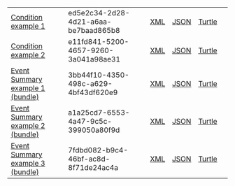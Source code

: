 <table class="list" width="100%">
            <tr>
                <td><a href="condition-ed5e2c34-2d28-4d21-a6aa-be7baad865b8.html">Condition example 1</a></td>
                <td>ed5e2c34-2d28-4d21-a6aa-be7baad865b8</td>
                <td><a href="condition-ed5e2c34-2d28-4d21-a6aa-be7baad865b8.xml.html">XML</a></td>
                <td><a href="condition-ed5e2c34-2d28-4d21-a6aa-be7baad865b8.json.html">JSON</a></td>
                <td><a href="condition-ed5e2c34-2d28-4d21-a6aa-be7baad865b8.ttl.html">Turtle</a></td>
                <td></td>
            </tr>
            <tr>
                <td><a href="Condition-e11fd841-5200-4657-9260-3a041a98ae31.html">Condition example 2</a></td>
                <td>e11fd841-5200-4657-9260-3a041a98ae31</td>
                <td><a href="Condition-e11fd841-5200-4657-9260-3a041a98ae31.xml.html">XML</a></td>
                <td><a href="Condition-e11fd841-5200-4657-9260-3a041a98ae31.json.html">JSON</a></td>
                <td><a href="Condition-e11fd841-5200-4657-9260-3a041a98ae31.ttl.html">Turtle</a></td>
                <td></td>
            </tr>
            <tr>
                <td><a href="Bundle-3bb44f10-4350-498c-a629-4bf43df620e9.html">Event Summary example 1 (bundle)</a></td>
                <td>3bb44f10-4350-498c-a629-4bf43df620e9</td>
                <td><a href="Bundle-3bb44f10-4350-498c-a629-4bf43df620e9.xml.html">XML</a></td>
                <td><a href="Bundle-3bb44f10-4350-498c-a629-4bf43df620e9.json.html">JSON</a></td>
                <td><a href="Bundle-3bb44f10-4350-498c-a629-4bf43df620e9.ttl.html">Turtle</a></td>
                <td></td>
            </tr>
            <tr>
                <td><a href="Bundle-a1a25cd7-6553-4a47-9c5c-399050a80f9d.html">Event Summary example 2 (bundle)</a></td>
                <td>a1a25cd7-6553-4a47-9c5c-399050a80f9d</td>
                <td><a href="Bundle-a1a25cd7-6553-4a47-9c5c-399050a80f9d.xml.html">XML</a></td>
                <td><a href="Bundle-a1a25cd7-6553-4a47-9c5c-399050a80f9d.json.html">JSON</a></td>
                <td><a href="Bundle-a1a25cd7-6553-4a47-9c5c-399050a80f9d.ttl.html">Turtle</a></td>
                <td></td>
            </tr>
            <tr>
                <td><a href="Bundle-7fdbd082-b9c4-46bf-ac8d-8f71de24ac4a.html">Event Summary example 3 (bundle)</a></td>
                <td>7fdbd082-b9c4-46bf-ac8d-8f71de24ac4a</td>
                <td><a href="Bundle-7fdbd082-b9c4-46bf-ac8d-8f71de24ac4a.xml.html">XML</a></td>
                <td><a href="Bundle-7fdbd082-b9c4-46bf-ac8d-8f71de24ac4a.json.html">JSON</a></td>
                <td><a href="Bundle-7fdbd082-b9c4-46bf-ac8d-8f71de24ac4a.ttl.html">Turtle</a></td>
                <td></td>
            </tr>
</table>

